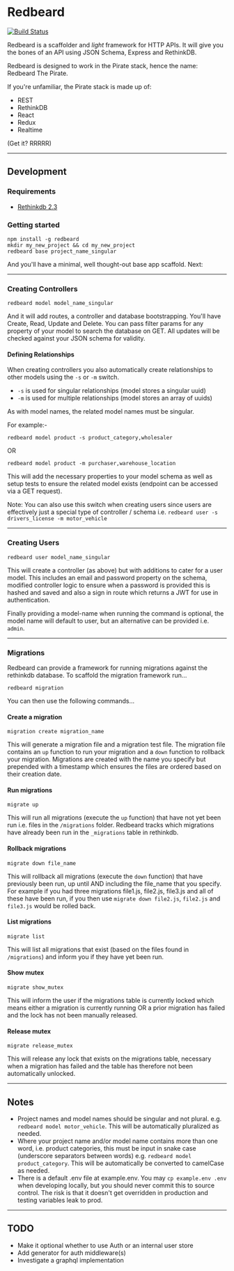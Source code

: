 # Redbeard
[![Build Status](https://travis-ci.org/Prismatik/redbeard.svg)](https://travis-ci.org/Prismatik/redbeard)

Redbeard is a scaffolder and _light_ framework for HTTP APIs. It will give you
the bones of an API using JSON Schema, Express and RethinkDB.

Redbeard is designed to work in the Pirate stack, hence the name: Redbeard The Pirate.

If you're unfamiliar, the Pirate stack is made up of:

* REST
* RethinkDB
* React
* Redux
* Realtime

(Get it? RRRRR)

- - -

## Development

### Requirements

- [Rethinkdb 2.3](https://rethinkdb.com/docs/install)

### Getting started

```
npm install -g redbeard
mkdir my_new_project && cd my_new_project
redbeard base project_name_singular
```

And you'll have a minimal, well thought-out base app scaffold. Next:

- - -

### Creating Controllers

```
redbeard model model_name_singular
```
And it will add routes, a controller and database bootstrapping. You'll have
Create, Read, Update and Delete. You can pass filter params for any property
of your model to search the database on GET. All updates will be checked
against your JSON schema for validity.

#### Defining Relationships

When creating controllers you also automatically create relationships to other
models using the `-s` or `-m` switch.

* `-s` is used for singular relationships (model stores a singular uuid)
* `-m` is used for multiple relationships (model stores an array of uuids)

As with model names, the related model names must be singular.

For example:-

```
redbeard model product -s product_category,wholesaler
```
OR
```
redbeard model product -m purchaser,warehouse_location
```

This will add the necessary properties to your model schema as well as setup
tests to ensure the related model exists (endpoint can be accessed via a GET
request).

Note: You can also use this switch when creating users since users are
effectively just a special type of controller / schema i.e.
`redbeard user -s drivers_license -m motor_vehicle`

- - -

### Creating Users

```
redbeard user model_name_singular
```

This will create a controller (as above) but with additions to cater for a
user model. This includes an email and password property on the schema,
modified controller logic to ensure when a password is provided this is
hashed and saved and also a sign in route which returns a JWT for use in
authentication.

Finally providing a model-name when running the command is optional, the model
name will default to user, but an alternative can be provided i.e. `admin`.

- - -

### Migrations

Redbeard can provide a framework for running migrations against the rethinkdb database.
To scaffold the migration framework run...

```
redbeard migration
```

You can then use the following commands...

#### Create a migration

```
migration create migration_name
```

This will generate a migration file and a migration test file. The migration file contains an `up` function to run your migration and a `down` function to rollback your migration. Migrations are created with the name you specify but prepended with a timestamp which ensures the files are ordered based on their creation date.

#### Run migrations

```
migrate up
```

This will run all migrations (execute the `up` function) that have not yet been run i.e. files in the `/migrations` folder. Redbeard tracks which migrations have already been run in the `_migrations` table in rethinkdb.

#### Rollback migrations

```
migrate down file_name
```

This will rollback all migrations (execute the `down` function) that have previously been run, up until AND including the file_name that you specify. For example if you had three migrations file1.js, file2.js, file3.js and all of these have been run, if you then use `migrate down file2.js`, `file2.js` and `file3.js` would be rolled back.

#### List migrations

```
migrate list
```

This will list all migrations that exist (based on the files found in `/migrations`) and inform you if they have yet been run.

#### Show mutex

```
migrate show_mutex
```

This will inform the user if the migrations table is currently locked which means either a migration is currently running OR a prior migration has failed and the lock has not been manually released.

#### Release mutex

```
migrate release_mutex
```

This will release any lock that exists on the migrations table, necessary when a migration has failed and the table has therefore not been automatically unlocked.

- - -

## Notes

* Project names and model names should be singular and not plural. e.g. `redbeard model motor_vehicle`. This will be automatically pluralized as needed.
* Where your project name and/or model name contains more than one word, i.e. product categories, this must be input in snake case (underscore separators between words) e.g. `redbeard model product_category`. This will be automatically be converted to camelCase as needed.
* There is a default .env file at example.env. You may `cp example.env .env`
when developing locally, but you should never commit this to source control.
The risk is that it doesn't get overridden in production and testing
variables leak to prod.

- - -

## TODO

* Make it optional whether to use Auth or an internal user store
* Add generator for auth middleware(s)
* Investigate a graphql implementation
